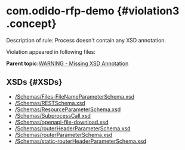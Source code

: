 # com.odido-rfp-demo {#violation3 .concept}

Description of rule: Process doesn't contain any XSD annotation.

Violation appeared in following files:

**Parent topic:**[WARNING - Missing XSD Annotation](../../../qa/rules/WARNING_-_Missing_XSD_Annotation.md)

## XSDs {#XSDs}

-   [/Schemas/Files-FileNameParameterSchema.xsd](../../../projects/com.odido-rfp-demo/Schemas/Files-FileNameParameterSchema.xsd.md)
-   [/Schemas/RESTSchema.xsd](../../../projects/com.odido-rfp-demo/Schemas/RESTSchema.xsd.md)
-   [/Schemas/ResourceParameterSchema.xsd](../../../projects/com.odido-rfp-demo/Schemas/ResourceParameterSchema.xsd.md)
-   [/Schemas/SubprocessCall.xsd](../../../projects/com.odido-rfp-demo/Schemas/SubprocessCall.xsd.md)
-   [/Schemas/openapi-file-download.xsd](../../../projects/com.odido-rfp-demo/Schemas/openapi-file-download.xsd.md)
-   [/Schemas/routerHeaderParameterSchema.xsd](../../../projects/com.odido-rfp-demo/Schemas/routerHeaderParameterSchema.xsd.md)
-   [/Schemas/routerParameterSchema.xsd](../../../projects/com.odido-rfp-demo/Schemas/routerParameterSchema.xsd.md)
-   [/Schemas/static-routerHeaderParameterSchema.xsd](../../../projects/com.odido-rfp-demo/Schemas/static-routerHeaderParameterSchema.xsd.md)

